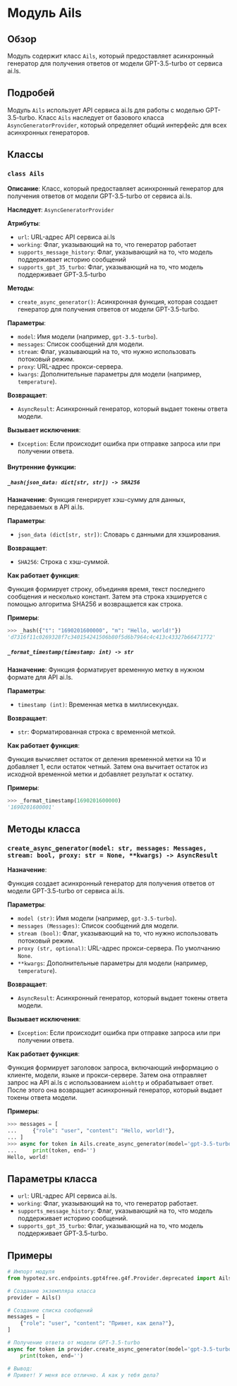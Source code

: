 # Модуль Ails

## Обзор

Модуль содержит класс `Ails`, который предоставляет асинхронный генератор для получения ответов от модели GPT-3.5-turbo от сервиса ai.ls.

## Подробей

Модуль `Ails` использует API сервиса ai.ls для работы с моделью GPT-3.5-turbo. Класс `Ails` наследует от базового класса `AsyncGeneratorProvider`, который определяет общий интерфейс для всех асинхронных генераторов. 

## Классы

### `class Ails`

**Описание**: Класс, который предоставляет асинхронный генератор для получения ответов от модели GPT-3.5-turbo от сервиса ai.ls.

**Наследует**: `AsyncGeneratorProvider`

**Атрибуты**:

- `url`: URL-адрес API сервиса ai.ls
- `working`: Флаг, указывающий на то, что генератор работает
- `supports_message_history`: Флаг, указывающий на то, что модель поддерживает историю сообщений
- `supports_gpt_35_turbo`: Флаг, указывающий на то, что модель поддерживает GPT-3.5-turbo

**Методы**:

- `create_async_generator()`: Асинхронная функция, которая создает генератор для получения ответов от модели GPT-3.5-turbo.

**Параметры**:

- `model`: Имя модели (например, `gpt-3.5-turbo`).
- `messages`: Список сообщений для модели.
- `stream`: Флаг, указывающий на то, что нужно использовать потоковый режим.
- `proxy`: URL-адрес прокси-сервера.
- `kwargs`: Дополнительные параметры для модели (например, `temperature`).

**Возвращает**: 

- `AsyncResult`: Асинхронный генератор, который выдает токены ответа модели.

**Вызывает исключения**:

- `Exception`: Если происходит ошибка при отправке запроса или при получении ответа.

#### **Внутренние функции**:

##### `_hash(json_data: dict[str, str]) -> SHA256`

**Назначение**:  Функция генерирует хэш-сумму для данных, передаваемых в API ai.ls.

**Параметры**: 

- `json_data (dict[str, str])`: Словарь с данными для хэширования.

**Возвращает**: 

- `SHA256`: Строка с хэш-суммой.

**Как работает функция**: 

Функция формирует строку, объединяя время, текст последнего сообщения и несколько констант. Затем эта строка хэшируется с помощью алгоритма SHA256 и возвращается как строка. 

**Примеры**:

```python
>>> _hash({"t": "1690201600000", "m": "Hello, world!"})
'd7316f11c0269328f7c340154241506b80f5d6b7964c4c413c43327b66471772'
```

##### `_format_timestamp(timestamp: int) -> str`

**Назначение**: Функция форматирует временную метку в нужном формате для API ai.ls.

**Параметры**:

- `timestamp (int)`: Временная метка в миллисекундах.

**Возвращает**: 

- `str`:  Форматированная строка с временной меткой.

**Как работает функция**: 

Функция вычисляет остаток от деления временной метки на 10 и добавляет 1, если остаток четный. Затем она вычитает остаток из исходной временной метки и добавляет результат к остатку. 

**Примеры**:

```python
>>> _format_timestamp(1690201600000)
'1690201600001'
```

## Методы класса

### `create_async_generator(model: str, messages: Messages, stream: bool, proxy: str = None, **kwargs) -> AsyncResult`

**Назначение**: 

Функция создает асинхронный генератор для получения ответов от модели GPT-3.5-turbo от сервиса ai.ls.

**Параметры**:

- `model (str)`: Имя модели (например, `gpt-3.5-turbo`).
- `messages (Messages)`: Список сообщений для модели.
- `stream (bool)`: Флаг, указывающий на то, что нужно использовать потоковый режим.
- `proxy (str, optional)`: URL-адрес прокси-сервера. По умолчанию `None`.
- `**kwargs`: Дополнительные параметры для модели (например, `temperature`).

**Возвращает**:

- `AsyncResult`: Асинхронный генератор, который выдает токены ответа модели.

**Вызывает исключения**:

- `Exception`: Если происходит ошибка при отправке запроса или при получении ответа.

**Как работает функция**: 

Функция формирует заголовок запроса, включающий информацию о клиенте, модели, языке и прокси-сервере. Затем она отправляет запрос на API ai.ls с использованием `aiohttp` и  обрабатывает ответ. После этого она возвращает асинхронный генератор, который выдает токены ответа модели. 

**Примеры**:

```python
>>> messages = [
...     {"role": "user", "content": "Hello, world!"},
... ]
>>> async for token in Ails.create_async_generator(model='gpt-3.5-turbo', messages=messages, stream=True):
...     print(token, end='')
Hello, world!
```

## Параметры класса

- `url`: URL-адрес API сервиса ai.ls.
- `working`: Флаг, указывающий на то, что генератор работает.
- `supports_message_history`: Флаг, указывающий на то, что модель поддерживает историю сообщений.
- `supports_gpt_35_turbo`: Флаг, указывающий на то, что модель поддерживает GPT-3.5-turbo.

## Примеры

```python
# Импорт модуля
from hypotez.src.endpoints.gpt4free.g4f.Provider.deprecated import Ails

# Создание экземпляра класса
provider = Ails()

# Создание списка сообщений
messages = [
    {"role": "user", "content": "Привет, как дела?"},
]

# Получение ответа от модели GPT-3.5-turbo
async for token in provider.create_async_generator(model='gpt-3.5-turbo', messages=messages, stream=True):
    print(token, end='')

# Вывод:
# Привет! У меня все отлично. А как у тебя дела?
```
